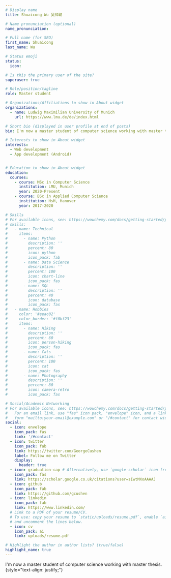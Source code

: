 ```yaml
---
# Display name
title: Shuaicong Wu 吴帅聪

# Name pronunciation (optional)
name_pronunciation: 

# Full name (for SEO)
first_name: Shuaicong
last_name: Wu

# Status emoji
status:
  icon: 

# Is this the primary user of the site?
superuser: true

# Role/position/tagline
role: Master student

# Organizations/Affiliations to show in About widget
organizations:
  - name: Ludwig Maximilian University of Munich
    url: https://www.lmu.de/de/index.html

# Short bio (displayed in user profile at end of posts)
bio: I'm now a master student of computer science working with master thesis.

# Interests to show in About widget
interests:
  - Web development
  - App development (Android)


# Education to show in About widget
education:
  courses:
    - course: MSc in Computer Science
      institution: LMU, Munich
      year: 2020-Present
    - course: BSc in Applied Computer Science
      institution: HsH, Hanover
      year: 2017-2020

# Skills
# For available icons, see: https://wowchemy.com/docs/getting-started/page-builder/#icons
# skills:
#   - name: Technical
#     items:
#       - name: Python
#         description: ''
#         percent: 80
#         icon: python
#         icon_pack: fab
#       - name: Data Science
#         description: ''
#         percent: 100
#         icon: chart-line
#         icon_pack: fas
#       - name: SQL
#         description: ''
#         percent: 40
#         icon: database
#         icon_pack: fas
#   - name: Hobbies
#     color: '#eeac02'
#     color_border: '#f0bf23'
#     items:
#       - name: Hiking
#         description: ''
#         percent: 60
#         icon: person-hiking
#         icon_pack: fas
#       - name: Cats
#         description: ''
#         percent: 100
#         icon: cat
#         icon_pack: fas
#       - name: Photography
#         description: ''
#         percent: 80
#         icon: camera-retro
#         icon_pack: fas

# Social/Academic Networking
# For available icons, see: https://wowchemy.com/docs/getting-started/page-builder/#icons
#   For an email link, use "fas" icon pack, "envelope" icon, and a link in the
#   form "mailto:your-email@example.com" or "/#contact" for contact widget.
social:
  - icon: envelope
    icon_pack: fas
    link: '/#contact'
  - icon: twitter
    icon_pack: fab
    link: https://twitter.com/GeorgeCushen
    label: Follow me on Twitter
    display:
      header: true
  - icon: graduation-cap # Alternatively, use `google-scholar` icon from `ai` icon pack
    icon_pack: fas
    link: https://scholar.google.co.uk/citations?user=sIwtMXoAAAAJ
  - icon: github
    icon_pack: fab
    link: https://github.com/gcushen
  - icon: linkedin
    icon_pack: fab
    link: https://www.linkedin.com/
  # Link to a PDF of your resume/CV.
  # To use: copy your resume to `static/uploads/resume.pdf`, enable `ai` icons in `params.yaml`,
  # and uncomment the lines below.
  - icon: cv
    icon_pack: ai
    link: uploads/resume.pdf

# Highlight the author in author lists? (true/false)
highlight_name: true
---
```


I'm now a master student of computer science working with master thesis.
{style="text-align: justify;"}

